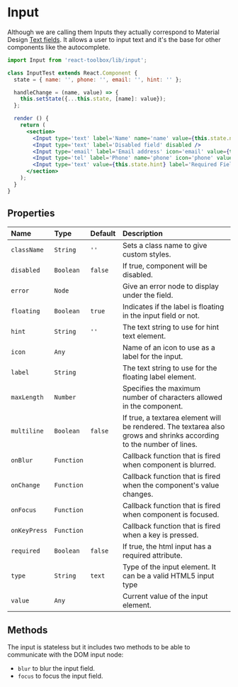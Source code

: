 # Input

Although we are calling them Inputs they actually correspond to Material Design [Text fields](https://www.google.com/design/spec/components/text-fields.html). It allows a user to input text and it's the base for other components like the autocomplete.

<!-- example -->
```jsx
import Input from 'react-toolbox/lib/input';

class InputTest extends React.Component {
  state = { name: '', phone: '', email: '', hint: '' };

  handleChange = (name, value) => {
    this.setState({...this.state, [name]: value});
  };

  render () {
    return (
      <section>
        <Input type='text' label='Name' name='name' value={this.state.name} onChange={this.handleChange.bind(this, 'name')} maxLength={16 } />
        <Input type='text' label='Disabled field' disabled />
        <Input type='email' label='Email address' icon='email' value={this.state.email} onChange={this.handleChange.bind(this, 'email')} />
        <Input type='tel' label='Phone' name='phone' icon='phone' value={this.state.phone} onChange={this.handleChange.bind(this, 'phone')} />
        <Input type='text' value={this.state.hint} label='Required Field' hint='With Hint' required onChange={this.handleChange.bind(this, 'hint')} icon={<span>J</span>} />
      </section>
    );
  }
}
```

## Properties

| Name            | Type          | Default         | Description|
|:-----|:-----|:-----|:-----|
| `className`     | `String`      | `''`            | Sets a class name to give custom styles.|
| `disabled`      | `Boolean`     | `false`         | If true, component will be disabled.|
| `error`         | `Node`        |                 | Give an error node to display under the field.|
| `floating`      | `Boolean`     | `true`          | Indicates if the label is floating in the input field or not.|
| `hint`          | `String`      | `''`            | The text string to use for hint text element.|
| `icon`          | `Any`         |                 | Name of an icon to use as a label for the input.|
| `label`         | `String`      |                 | The text string to use for the floating label element.|
| `maxLength`     | `Number`      |                 |Specifies the maximum number of characters allowed in the component.|
| `multiline`     | `Boolean`     | `false`         | If true, a textarea element will be rendered. The textarea also grows and shrinks according to the number of lines.|
| `onBlur`        | `Function`    |                 | Callback function that is fired when component is blurred.|
| `onChange`      | `Function`    |                 | Callback function that is fired when the component's value changes.|
| `onFocus`       | `Function`    |                 | Callback function that is fired when component is focused.|
| `onKeyPress`    | `Function`    |                 | Callback function that is fired when a key is pressed.|
| `required`      | `Boolean`     | `false`         | If true, the html input has a required attribute.|
| `type`          | `String`      | `text`          | Type of the input element. It can be a valid HTML5 input type|
| `value`         | `Any`         |                 | Current value of the input element.|

## Methods

The input is stateless but it includes two methods to be able to communicate with the DOM input node:

- `blur` to blur the input field.
- `focus` to focus the input field.
